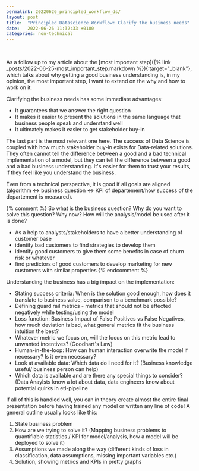 ```yaml
---
permalink: 20220626_principled_workflow_ds/
layout: post
title:  "Principled Datascience Workflow: Clarify the business needs"
date:   2022-06-26 11:32:33 +0100
categories: non-technical
---
```


&nbsp;

As a follow up to my article about the [most important step]({% link _posts/2022-06-25-most_important_step.markdown %}){:target="_blank"}, which talks about why getting a good business understanding is, in my opinion, the most important step, I want to extend on the why and how to work on it.

Clarifying the business needs has some immediate advantages:

* It guarantees that we answer the right question
* It makes it easier to present the solutions in the same language that business people speak and understand well
* It ultimately makes it easier to get stakeholder buy-in

The last part is the most relevant one here. The success of Data Science is coupled with how much stakeholder buy-in exists for Data-related solutions. 
They often cannot tell the difference between a good and a bad technical implementation of a model, but they can tell the difference between a good and a bad business understanding. It's easier for them to trust your results, if they feel like you understand the business. 

Even from a technical perspective, it is good if all goals are aligned (algorithm <-> business question <-> KPI of departement/how success of the departement is measured). 

{% comment %}
So what is the business question? Why do you want to solve this question? Why now? How will the analysis/model be used after it is done? 
* As a help to analysts/stakeholders to have a better understanding of customer base
* identify bad customers to find strategies to develop them
* identify good customers to give them some benefits in case of churn risk or whatever
* find predictors of good customers to develop marketing for new customers with similar properties
{% endcomment %}

Understanding the business has a big impact on the implementation: 
* Stating success criteria: When is the solution good enough, how does it translate to business value, comparison to a benchmark possible?
* Defining guard rail metrics - metrics that should not be effected negatively while testing/using the model
* Loss function: Business Impact of False Positives vs False Negatives, how much deviation is bad, what general metrics fit the business intuition the best? 
* Whatever metric we focus on, will the focus on this metric lead to unwanted incentives? (Goodhart's Law)
* Human-in-the-loop: How can human interaction overwrite the model if necessary? Is it even necessary?
* Look at available data: Which data do I need for it? (Business knowledge useful/ business person can help)
* Which data is available and are there any special things to consider? (Data Anaylsts know a lot about data, data engineers know about potential quirks in etl-pipeline

If all of this is handled well, you can in theory create almost the entire final presentation before having trained any model or written any line of code!  A general outline usually looks like this:

1. State business problem
2. How are we trying to solve it? (Mapping business problems to quantifiable statistics / KPI for model/analysis, how a model will be deployed to solve it)
3. Assumptions we made along the way (different kinds of loss in classification, data assumptions, missing important variables etc.)
4. Solution, showing metrics and KPIs in pretty graphs

